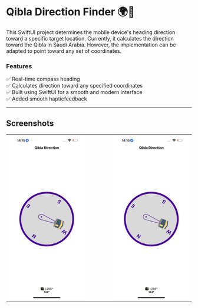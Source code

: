 
# Qibla Direction Finder 🌍🕌  

This SwiftUI project determines the mobile device's heading direction toward a specific target location. Currently, it calculates the direction toward the Qibla in Saudi Arabia. However, the implementation can be adapted to point toward any set of coordinates.  

### Features  
✅ Real-time compass heading  
✅ Calculates direction toward any specified coordinates  
✅ Built using SwiftUI for a smooth and modern interface  
✅ Added smooth hapticfeedback 

---
## **Screenshots**
<table align="center">
  <tr>
    <td><img src="Screenshots/IMG_3251.PNG" width="300"></td>
    <td style="width: 50px;"></td>
    <td><img src="Screenshots/IMG_3251.PNG" width="300"></td>
  </tr>
</table>
